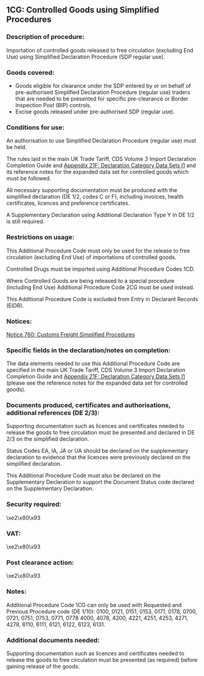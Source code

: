 1CG:  Controlled Goods using Simplified Procedures
----------------------------------------------------

### Description of procedure:

Importation of controlled goods released to free circulation (excluding End Use) using Simplified Declaration Procedure (SDP regular use).

### Goods covered:

 * Goods eligible for clearance under the SDP entered by or on behalf of pre-authorised Simplified Declaration Procedure (regular use) traders that are needed to be presented for specific pre-clearance or Border Inspection Post (BIP) controls.
 * Excise goods released under pre-authorised SDP (regular use).

### Conditions for use:

An authorisation to use Simplified Declaration Procedure (regular use) must be held.

The rules laid in the main UK Trade Tariff, CDS Volume 3 Import Declaration Completion Guide and [Appendix 21F: Declaration Category Data Sets I1](https://www.gov.uk/government/publications/appendix-21-import-declaration-category-data-sets/appendix-21f-declaration-category-data-sets-i1-cf) and its reference notes for the expanded data set for controlled goods which must be followed.

All necessary supporting documentation must be produced with the simplified declaration (DE 1/2, codes C or F), including invoices, health certificates, licences and preference certificates.

A Supplementary Declaration using Additional Declaration Type Y in DE 1/2 is still required.

### Restrictions on usage:

This Additional Procedure Code must only be used for the release to free circulation (excluding End Use) of importations of controlled goods.

Controlled Drugs must be imported using Additional Procedure Codes 1CD.

Where Controlled Goods are being released to a special procedure (including End Use) Additional Procedure Code 2CG must be used instead.

This Additional Procedure Code is excluded from Entry in Declarant Records (EIDR).

### Notices:

[Notice 760: Customs Freight Simplified Procedures](https://www.gov.uk/government/publications/vat-notice-760-customs-freight-simplified-procedures)

### Specific fields in the declaration/notes on completion:

The data elements needed to use this Additional Procedure Code are specified in the main UK Trade Tariff, CDS Volume 3 Import Declaration Completion Guide and [Appendix 21F: Declaration Category Data Sets I1](https://www.gov.uk/government/publications/appendix-21-import-declaration-category-data-sets/appendix-21f-declaration-category-data-sets-i1-cf) (please see the reference notes for the expanded data set for controlled goods).

### Documents produced, certificates and authorisations, additional references (DE 2/3):

Supporting documentation such as licences and certificates needed to release the goods to free circulation must be presented and declared in DE 2/3 on the simplified declaration.

Status Codes EA, IA, JA or UA should be declared on the supplementary declaration to evidence that the licences were previously declared on the simplified declaration.

This Additional Procedure Code must also be declared on the Supplementary Declaration to support the Document Status code declared on the Supplementary Declaration.

### Security required:

\xe2\x80\x93

### VAT:

\xe2\x80\x93

### Post clearance action:

\xe2\x80\x93

### Notes:

Additional Procedure Code 1CG can only be used with Requested and Previous Procedure code (DE 1/10): 0100, 0121, 0151, 0153, 0171, 0178, 0700, 0721, 0751, 0753, 0771, 0778 4000, 4078, 4200, 4221, 4251, 4253, 4271, 4278, 6110, 6111, 6121, 6122, 6123, 6131.

### Additional documents needed:

Supporting documentation such as licences and certificates needed to release the goods to free circulation must be presented (as required) before gaining release of the goods.

